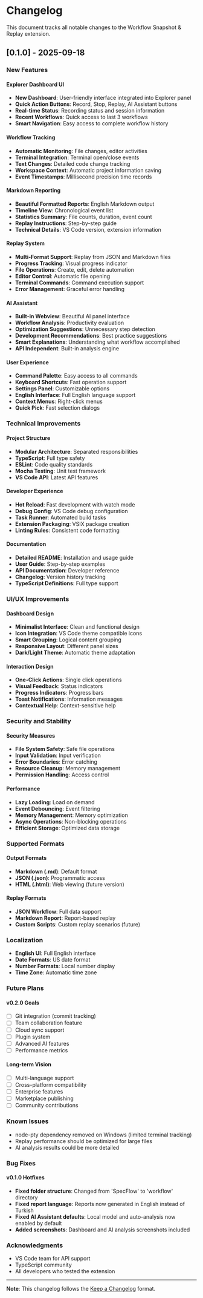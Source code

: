 # Changelog

This document tracks all notable changes to the Workflow Snapshot & Replay extension.

## [0.1.0] - 2025-09-18

### New Features

#### Explorer Dashboard UI
- **New Dashboard**: User-friendly interface integrated into Explorer panel
- **Quick Action Buttons**: Record, Stop, Replay, AI Assistant buttons
- **Real-time Status**: Recording status and session information
- **Recent Workflows**: Quick access to last 3 workflows
- **Smart Navigation**: Easy access to complete workflow history

#### Workflow Tracking
- **Automatic Monitoring**: File changes, editor activities
- **Terminal Integration**: Terminal open/close events
- **Text Changes**: Detailed code change tracking
- **Workspace Context**: Automatic project information saving
- **Event Timestamps**: Millisecond precision time records

#### Markdown Reporting
- **Beautiful Formatted Reports**: English Markdown output
- **Timeline View**: Chronological event list
- **Statistics Summary**: File counts, duration, event count
- **Replay Instructions**: Step-by-step guide
- **Technical Details**: VS Code version, extension information

#### Replay System
- **Multi-Format Support**: Replay from JSON and Markdown files
- **Progress Tracking**: Visual progress indicator
- **File Operations**: Create, edit, delete automation
- **Editor Control**: Automatic file opening
- **Terminal Commands**: Command execution support
- **Error Management**: Graceful error handling

#### AI Assistant
- **Built-in Webview**: Beautiful AI panel interface
- **Workflow Analysis**: Productivity evaluation
- **Optimization Suggestions**: Unnecessary step detection
- **Development Recommendations**: Best practice suggestions
- **Smart Explanations**: Understanding what workflow accomplished
- **API Independent**: Built-in analysis engine

#### User Experience
- **Command Palette**: Easy access to all commands
- **Keyboard Shortcuts**: Fast operation support
- **Settings Panel**: Customizable options
- **English Interface**: Full English language support
- **Context Menus**: Right-click menus
- **Quick Pick**: Fast selection dialogs

### Technical Improvements

#### Project Structure
- **Modular Architecture**: Separated responsibilities
- **TypeScript**: Full type safety
- **ESLint**: Code quality standards
- **Mocha Testing**: Unit test framework
- **VS Code API**: Latest API features

#### Developer Experience
- **Hot Reload**: Fast development with watch mode
- **Debug Config**: VS Code debug configuration
- **Task Runner**: Automated build tasks
- **Extension Packaging**: VSIX package creation
- **Linting Rules**: Consistent code formatting

#### Documentation
- **Detailed README**: Installation and usage guide
- **User Guide**: Step-by-step examples
- **API Documentation**: Developer reference
- **Changelog**: Version history tracking
- **TypeScript Definitions**: Full type support

### UI/UX Improvements

#### Dashboard Design
- **Minimalist Interface**: Clean and functional design
- **Icon Integration**: VS Code theme compatible icons
- **Smart Grouping**: Logical content grouping
- **Responsive Layout**: Different panel sizes
- **Dark/Light Theme**: Automatic theme adaptation

#### Interaction Design
- **One-Click Actions**: Single click operations
- **Visual Feedback**: Status indicators
- **Progress Indicators**: Progress bars
- **Toast Notifications**: Information messages
- **Contextual Help**: Context-sensitive help

### Security and Stability

#### Security Measures
- **File System Safety**: Safe file operations
- **Input Validation**: Input verification
- **Error Boundaries**: Error catching
- **Resource Cleanup**: Memory management
- **Permission Handling**: Access control

#### Performance
- **Lazy Loading**: Load on demand
- **Event Debouncing**: Event filtering
- **Memory Management**: Memory optimization
- **Async Operations**: Non-blocking operations
- **Efficient Storage**: Optimized data storage

### Supported Formats

#### Output Formats
- **Markdown (.md)**: Default format
- **JSON (.json)**: Programmatic access
- **HTML (.html)**: Web viewing (future version)

#### Replay Formats
- **JSON Workflow**: Full data support
- **Markdown Report**: Report-based replay
- **Custom Scripts**: Custom replay scenarios (future)

### Localization
- **English UI**: Full English interface
- **Date Formats**: US date format
- **Number Formats**: Local number display
- **Time Zone**: Automatic time zone

### Future Plans

#### v0.2.0 Goals
- [ ] Git integration (commit tracking)
- [ ] Team collaboration feature
- [ ] Cloud sync support
- [ ] Plugin system
- [ ] Advanced AI features
- [ ] Performance metrics

#### Long-term Vision
- [ ] Multi-language support
- [ ] Cross-platform compatibility
- [ ] Enterprise features
- [ ] Marketplace publishing
- [ ] Community contributions

### Known Issues
- node-pty dependency removed on Windows (limited terminal tracking)
- Replay performance should be optimized for large files
- AI analysis results could be more detailed

### Bug Fixes

#### v0.1.0 Hotfixes
- **Fixed folder structure**: Changed from 'SpecFlow' to 'workflow' directory
- **Fixed report language**: Reports now generated in English instead of Turkish
- **Fixed AI Assistant defaults**: Local model and auto-analysis now enabled by default
- **Added screenshots**: Dashboard and AI analysis screenshots included

### Acknowledgments
- VS Code team for API support
- TypeScript community
- All developers who tested the extension

---

**Note**: This changelog follows the [Keep a Changelog](https://keepachangelog.com/) format.